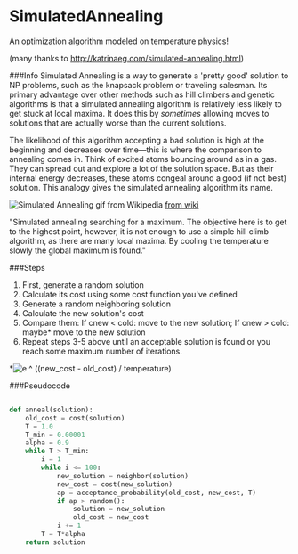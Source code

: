 # SimulatedAnnealing
An optimization algorithm modeled on temperature physics!

(many thanks to http://katrinaeg.com/simulated-annealing.html)

###Info
Simulated Annealing is a way to generate a 'pretty good' solution to NP problems, such as the knapsack problem or traveling salesman. Its primary advantage over other methods such as hill climbers and genetic algorithms is that a simulated annealing algorithm is relatively less likely to get stuck at local maxima. It does this by *sometimes* allowing moves to solutions that are actually worse than the current solutions. 

The likelihood of this algorithm accepting a bad solution is high at the beginning and decreases over time—this is where the comparison to annealing comes in. Think of excited atoms bouncing around as in a gas. They can spread out and explore a lot of the solution space. But as their internal energy decreases, these atoms congeal around a good (if not best) solution. This analogy gives the simulated annealing algorithm its name.

![Simulated Annealing gif from Wikipedia](https://upload.wikimedia.org/wikipedia/commons/d/d5/Hill_Climbing_with_Simulated_Annealing.gif) [from wiki](https://en.wikipedia.org/wiki/Simulated_annealing)

"Simulated annealing searching for a maximum. The objective here is to get to the highest point, however, it is not enough to use a simple hill climb algorithm, as there are many local maxima. By cooling the temperature slowly the global maximum is found."

###Steps
1. First, generate a random solution
2. Calculate its cost using some cost function you've defined
3. Generate a random neighboring solution
4. Calculate the new solution's cost
5. Compare them: If cnew < cold: move to the new solution; If cnew > cold: maybe* move to the new solution
6. Repeat steps 3-5 above until an acceptable solution is found or you reach some maximum number of iterations.

*![e ^ ((new_cost - old_cost) / temperature)](http://www.sciweavers.org/upload/Tex2Img_1436840461/eqn.png)

###Pseudocode
```python

def anneal(solution):
    old_cost = cost(solution)
    T = 1.0
    T_min = 0.00001
    alpha = 0.9
    while T > T_min:
        i = 1
        while i <= 100:
            new_solution = neighbor(solution)
            new_cost = cost(new_solution)
            ap = acceptance_probability(old_cost, new_cost, T)
            if ap > random():
                solution = new_solution
                old_cost = new_cost
            i += 1
        T = T*alpha
    return solution
```
